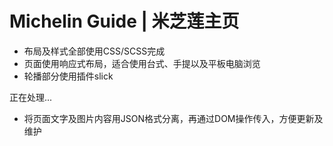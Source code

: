 # Michelin Guide | 米芝莲主页

- 布局及样式全部使用CSS/SCSS完成
- 页面使用响应式布局，适合使用台式、手提以及平板电脑浏览
- 轮播部分使用插件slick




正在处理...

- 将页面文字及图片内容用JSON格式分离，再通过DOM操作传入，方便更新及维护



  ​

